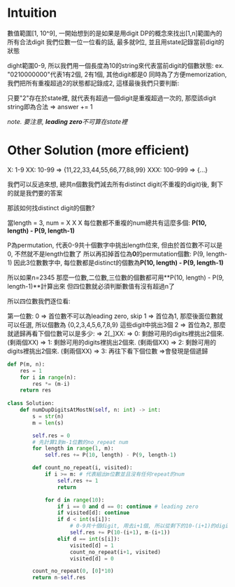 # Intuition

數值範圍[1, 10^9], 一開始想到的是如果是用digit DP的概念來找出[1,n]範圍內的所有合法digit
我們位數一位一位看的話, 最多就9位, 並且用state記錄當前digit的狀態

dight範圍0-9, 所以我們用一個長度為10的string來代表當前digit的個數狀態:
ex. "0210000000"代表1有2個, 2有1個, 其他digit都是0
同時為了方便memorization, 我們把所有重複超過2的狀態都記錄成2, 這樣最後我們只要判斷:

只要"2"存在於state裡, 就代表有超過一個digit是重複超過一次的, 那麼該digit string即為合法 => answer += 1

*note. 要注意, **leading zero**不可算在state裡*

# Other Solution (more efficient)

X: 1-9
XX: 10-99 => {11,22,33,44,55,66,77,88,99}
XXX: 100-999 => {...}

我們可以反過來想, 總共n個數我們減去所有distinct digit(不重複的digit)後, 剩下的就是我們要的答案

那該如何找distinct digit的個數?

當length = 3, num = X X X
每位數都不重複的num總共有這麼多個: **P(10, length) - P(9, length-1)**

P為permutation, 代表0-9共十個數字中挑出length位來, 但由於首位數不可以是0, 不然就不是length位數了
所以再扣掉首位為**0**的permutation個數: P(9, length-1)
因此3位數數字中, 每位數都是distinct的個數為**P(10, length) - P(9, length-1)**

所以如果n=2345
那麼一位數,二位數,三位數的個數都可用**P(10, length) - P(9, length-1)**計算出來
但四位數就必須判斷數值有沒有超過n了

所以四位數我們逐位看:

第一位數:
0 => 首位數不可以為leading zero, skip
1 => 首位為1, 那麼後面位數就可以任選, 所以個數為 {0,2,3,4,5,6,7,8,9} 這些digit中挑出3個
2 => 首位為2, 那麼就遞歸再看下個位數可以是多少:
    => 2[_]XX:
    => 0: 剩餘可用的digits裡挑出2個來. (剩兩個XX)
    => 1: 剩餘可用的digits裡挑出2個來. (剩兩個XX)
    => 2: 剩餘可用的digits裡挑出2個來. (剩兩個XX)
    => 3: 再往下看下個位數 =>會發現是個遞歸

```py
def P(m, n):
    res = 1
    for i in range(n):
        res *= (m-i)
    return res
    
class Solution:
    def numDupDigitsAtMostN(self, n: int) -> int:
        s = str(n)
        m = len(s)

        self.res = 0
        # 先計算1到m-1位數的no_repeat num
        for length in range(1, m):
            self.res += P(10, length) - P(9, length-1)

        def count_no_repeat(i, visited):
            if i >= m: # 代表組出m位數並且沒有任何repeat的num
                self.res += 1
                return

            for d in range(10):
                if i == 0 and d == 0: continue # leading zero
                if visited[d]: continue
                if d < int(s[i]):
                    # 0-9共十個digit, 用去i+1個, 所以從剩下的10-(i+1)的digit裡分配到後面的m-(i+1)位
                    self.res += P(10-(i+1), m-(i+1))
                elif d == int(s[i]):
                    visited[d] = 1
                    count_no_repeat(i+1, visited)
                    visited[d] = 0

        count_no_repeat(0, [0]*10)
        return n-self.res
```